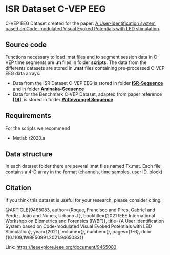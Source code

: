 # ISR Dataset C-VEP EEG

C-VEP EEG Dataset created for the paper: [A User-Identification system based on Code-modulated Visual Evoked Potentials with LED stimulation](https://ieeexplore.ieee.org/document/9465083).

## Source code

Functions necessary to load .mat files and to segment session data in C-VEP time segments are **.m** files in folder [**scripts**](scripts). 
The data from the differents datasets are stored in **.mat** files containing pre-processed C-VEP EEG data arrays:
- Data from the ISR Dataset C-VEP EEG is stored in folder [**ISR-Sequence**](https://github.com/franroque12/ISR-Dataset-C-VEP-EEG/tree/main/ISR_Sequence) and in folder [**Aminaka-Sequence**](https://github.com/franroque12/ISR-Dataset-C-VEP-EEG/tree/main/Aminaka_Sequence)
- Data for the Benchmark C-VEP Dataset, adapted from paper reference [**\[19\]**](https://doi.org/10.1038/s41598-017-15373-x), is stored in folder [**Wittevrongel Sequence**](https://github.com/franroque12/ISR-Dataset-C-VEP-EEG/tree/main/Wittevrongel_Sequences).

## Requirements

For the scripts we recommend
- Matlab r2020.a

## Data structure

In each dataset folder there are several .mat files named Tx.mat. Each file contains a 4-D array in the format (channels, time samples, user ID, block). 


## Citation

If you think this dataset is useful for your research, please consider citing:

@ARTICLE{9465083,
  author={Roque, Francisco and Pires, Gabriel and Perdiz, João and Nunes, Urbano J.},
  booktitle={2021 IEEE International Workshop on Biometrics and Forensics (IWBF)}, 
  title={A User Identification System based on Code-modulated Visual Evoked Potentials with LED Stimulation}, 
  year={2021},
  volume={},
  number={},
  pages={1-6},
  doi={10.1109/IWBF50991.2021.9465083}}

Link: https://ieeexplore.ieee.org/document/9465083
